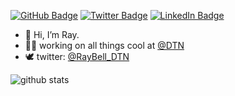 [![GitHub Badge](https://img.shields.io/github/followers/raybellwaves?style=social)](https://github.com/raybellwaves?tab=followers)
[![Twitter Badge](https://img.shields.io/twitter/follow/RayBell_DTN?style=social)](https://twitter.com/RayBell_DTN)
[![LinkedIn Badge](https://img.shields.io/badge/My-LinkedIn-blue)](https://www.linkedin.com/in/ray-bell/)


- 👋 Hi, I’m Ray.
- 👨‍💻 working on all things cool at [@DTN](https://www.dtn.com/)
- 🕊️ twitter: [@RayBell_DTN](https://twitter.com/RayBell_DTN/)


![github stats](https://github-readme-stats.vercel.app/api?username=raybellwaves&show_icons=true)
